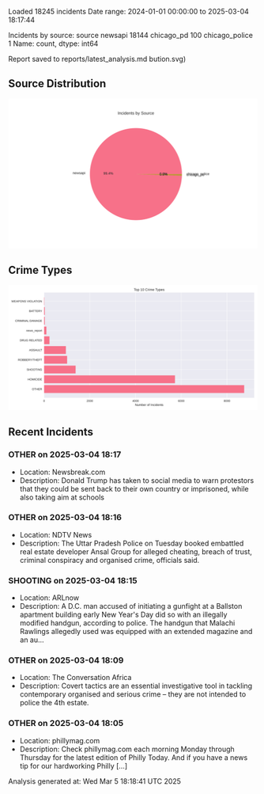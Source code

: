 
Loaded 18245 incidents
Date range: 2024-01-01 00:00:00 to 2025-03-04 18:17:44

Incidents by source:
source
newsapi           18144
chicago_pd          100
chicago_police        1
Name: count, dtype: int64

Report saved to reports/latest_analysis.md
bution.svg)

## Source Distribution
![Source Distribution](images/source_distribution.svg)

## Crime Types
![Crime Types](images/crime_types.svg)

## Recent Incidents

### OTHER on 2025-03-04 18:17
- Location: Newsbreak.com
- Description: Donald Trump has taken to social media to warn protestors that they could be sent back to their own country or imprisoned, while also taking aim at schools


### OTHER on 2025-03-04 18:16
- Location: NDTV News
- Description: The Uttar Pradesh Police on Tuesday booked embattled real estate developer Ansal Group for alleged cheating, breach of trust, criminal conspiracy and organised crime, officials said.


### SHOOTING on 2025-03-04 18:15
- Location: ARLnow
- Description: A D.C. man accused of initiating a gunfight at a Ballston apartment building early New Year's Day did so with an illegally modified handgun, according to police. The handgun that Malachi Rawlings allegedly used was equipped with an extended magazine and an au…


### OTHER on 2025-03-04 18:09
- Location: The Conversation Africa
- Description: Covert tactics are an essential investigative tool in tackling contemporary organised and serious crime – they are not intended to police the 4th estate.


### OTHER on 2025-03-04 18:05
- Location: phillymag.com
- Description: Check phillymag.com each morning Monday through Thursday for the latest edition of Philly Today. And if you have a news tip for our hardworking Philly […]

Analysis generated at: Wed Mar  5 18:18:41 UTC 2025
